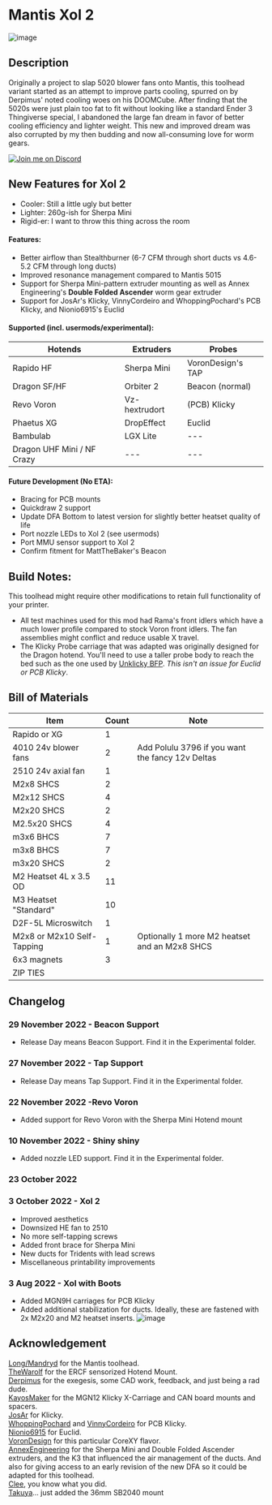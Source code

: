 # Mantis Xol 2
![image](https://cdn.discordapp.com/attachments/929168771216723968/1020895467674026024/unknown.png)

## Description
Originally a project to slap 5020 blower fans onto Mantis, this toolhead variant started as an attempt to improve parts cooling, spurred on by Derpimus' noted cooling woes on his DOOMCube. After finding that the 5020s were just plain too fat to fit without looking like a standard Ender 3 Thingiverse special, I abandoned the large fan dream in favor of better cooling efficiency and lighter weight. This new and improved dream was also corrupted by my then budding and now all-consuming love for worm gears.

[![Join me on Discord](https://discord.com/api/guilds/1029426383614648421/widget.png?style=banner2)](https://discord.gg/armchairengineeringsux)

## New Features for Xol 2
 - Cooler: Still a little ugly but better
 - Lighter: 260g-ish for Sherpa Mini
 - Rigid-er: I want to throw this thing across the room

#### Features:
 - Better airflow than Stealthburner (6-7 CFM through short ducts vs 4.6-5.2 CFM through long ducts)
 - Improved resonance management compared to Mantis 5015
 - Support for Sherpa Mini-pattern extruder mounting as well as Annex Engineering's **Double Folded Ascender** worm gear extruder
 - Support for JosAr's Klicky, VinnyCordeiro and WhoppingPochard's PCB Klicky, and Nionio6915's Euclid
 
#### Supported (incl. usermods/experimental):
|Hotends |Extruders |Probes |
|--- |--- |--- |
| Rapido HF | Sherpa Mini | VoronDesign's TAP |
| Dragon SF/HF | Orbiter 2 | Beacon (normal) |
| Revo Voron | Vz-hextrudort | (PCB) Klicky |
| Phaetus XG | DropEffect | Euclid |
| Bambulab | LGX Lite |--- |
| Dragon UHF Mini / NF Crazy |--- |--- |
 
#### Future Development (No ETA):
 - Bracing for PCB mounts
 - Quickdraw 2 support
 - Update DFA Bottom to latest version for slightly better heatset quality of life
 - Port nozzle LEDs to Xol 2 (see usermods)
 - Port MMU sensor support to Xol 2
 - Confirm fitment for MattTheBaker's Beacon


## Build Notes:
This toolhead might require other modifications to retain full functionality of your printer. 
 - All test machines used for this mod had Rama's front idlers which have a much lower profile compared to stock Voron front idlers. The fan assemblies might conflict and reduce usable X travel.
 - The Klicky Probe carriage that was adapted was originally designed for the Dragon hotend. You'll need to use a taller probe body to reach the bed such as the one used by [Unklicky BFP](https://github.com/majarspeed/Unklicky). *This isn't an issue for Euclid or PCB Klicky*.
## Bill of Materials 
|Item|Count|Note|
|----|-|--|
|Rapido or XG|1|
|4010 24v blower fans|2|Add Polulu 3796 if you want the fancy 12v Deltas|
|2510 24v axial fan|1|
|M2x8 SHCS|2|
|M2x12 SHCS|4|
|M2x20 SHCS|2|
|M2.5x20 SHCS|4|
|m3x6 BHCS|7|
|m3x8 BHCS|7|
|m3x20 SHCS|2|
|M2 Heatset 4L x 3.5 OD|11|
|M3 Heatset "Standard"|10|
|D2F-5L Microswitch|1|
|M2x8 or M2x10 Self-Tapping|1|Optionally 1 more M2 heatset and an M2x8 SHCS|
|6x3 magnets|3|
|ZIP TIES||
## Changelog
### 29 November 2022 - Beacon Support
- Release Day means Beacon Support. Find it in the Experimental folder.
### 27 November 2022 - Tap Support
- Release Day means Tap Support. Find it in the Experimental folder.
### 22 November 2022 -Revo Voron
- Added support for Revo Voron with the Sherpa Mini Hotend mount
### 10 November 2022 - Shiny shiny
- Added nozzle LED support. Find it in the Experimental folder.
### 23 October 2022
### 3 October 2022 - Xol 2
- Improved aesthetics
- Downsized HE fan to 2510
- No more self-tapping screws
- Added front brace for Sherpa Mini
- New ducts for Tridents with lead screws
- Miscellaneous printability improvements
### 3 Aug 2022 - Xol with Boots
- Added MGN9H carriages for PCB Klicky
- Added additional stabilization for ducts. Ideally, these are fastened with 2x M2x20 and M2 heatset inserts.
![image](https://user-images.githubusercontent.com/86749712/182743176-836717be-50c4-4e77-87a8-01fd74bdcb33.png)

## Acknowledgement
[Long/Mandryd](https://github.com/mandryd/VoronUsers/tree/master/printer_mods/Long/Mantis_Dual_5015) for the Mantis toolhead.<br/>
[TheWarolf](https://github.com/TheWarolf/Voron-Personal-Mods/tree/main/V2/Long_Mantis_Toolhead) for the ERCF sensorized Hotend Mount.<br/>
[Derpimus](https://github.com/lraithel15133) for the exegesis, some CAD work, feedback, and just being a rad dude.<br/>
[KayosMaker](https://github.com/KayosMaker) for the MGN12 Klicky X-Carriage and CAN board mounts and spacers.<br/>
[JosAr](https://github.com/jlas1/Klicky-Probe) for Klicky.<br/>
[WhoppingPochard](https://github.com/tanaes) and [VinnyCordeiro](https://github.com/VinnyCordeiro/) for PCB Klicky.<br/>
[Nionio6915](https://github.com/nionio6915/Euclid_Probe) for Euclid. <br/>
[VoronDesign](https://github.com/VoronDesign) for this particular CoreXY flavor.<br/>
[AnnexEngineering](https://github.com/Annex-Engineering) for the Sherpa Mini and Double Folded Ascender extruders, and the K3 that influenced the air management of the ducts. And also for giving access to an early revision of the new DFA so it could be adapted for this toolhead.<br/>
[Clee](https://github.com/clee), you know what you did.  
[Takuya](https://github.com/T4KUUY4)... just added the 36mm SB2040 mount
